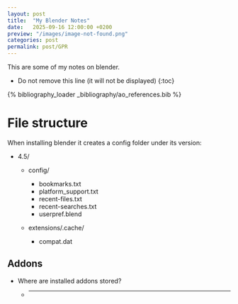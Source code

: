 ```yaml
---
layout: post
title:  "My Blender Notes"
date:   2025-09-16 12:00:00 +0200
preview: "/images/image-not-found.png"
categories: post
permalink: post/GPR
---
```


This are some of my notes on blender. 
<!-- end-abstract -->

<!-- index -->
* Do not remove this line (it will not be displayed)
{:toc}

{% bibliography_loader _bibliography/ao_references.bib %}

# File structure
When installing blender it creates a config folder under its version:
- 4.5/

  - config/
    - bookmarks.txt
    - platform_support.txt
    - recent-files.txt
    - recent-searches.txt
    - userpref.blend
  
  - extensions/.cache/
    - compat.dat

## Addons

- Where are installed addons stored?
  -  ********

<!-- You’ll find this post in your `_posts` directory. Go ahead and edit it and re-build the site to see your changes. You can rebuild the site in many different ways, but the most common way is to run `jekyll serve`, which launches a web server and auto-regenerates your site when a file is updated.

Jekyll requires blog post files to be named according to the following format:

`YEAR-MONTH-DAY-title.MARKUP`

Where `YEAR` is a four-digit number, `MONTH` and `DAY` are both two-digit numbers, and `MARKUP` is the file extension representing the format used in the file. After that, include the necessary front matter. Take a look at the source for this post to get an idea about how it works.

Jekyll also offers powerful support for code snippets:

{% highlight ruby %}
def print_hi(name)
  puts "Hi, #{name}"
end
print_hi('Tom')
#=> prints 'Hi, Tom' to STDOUT.
{% endhighlight %}

Check out the [Jekyll docs][jekyll-docs] for more info on how to get the most out of Jekyll. File all bugs/feature requests at [Jekyll’s GitHub repo][jekyll-gh]. If you have questions, you can ask them on [Jekyll Talk][jekyll-talk].

[jekyll-docs]: https://jekyllrb.com/docs/home
[jekyll-gh]:   https://github.com/jekyll/jekyll
[jekyll-talk]: https://talk.jekyllrb.com/ -->
